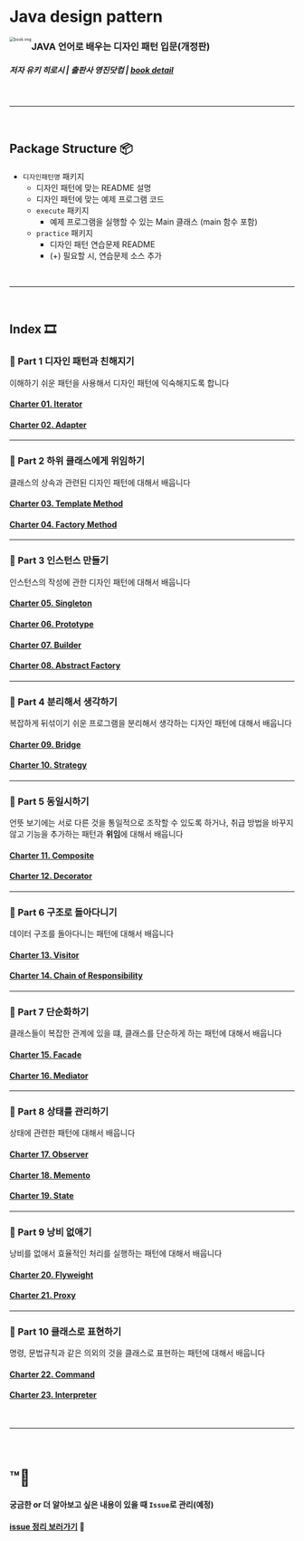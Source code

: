 # Java design pattern

<img src="http://image.kyobobook.co.kr/images/book/xlarge/914/x9788931436914.jpg" alt="book img" style="zoom: 50%; float:left;" />



### JAVA 언어로 배우는 디자인 패턴 입문(개정판)

##### 저자 유키 히로시 | 출판사 영진닷컴 | [book detail](http://www.kyobobook.co.kr/product/detailViewKor.laf?ejkGb=KOR&mallGb=KOR&barcode=9791158391447#N)

<br>



---
<br>


## Package Structure 📦

- `디자인패턴명` 패키지
    - 디자인 패턴에 맞는 README 설명
    - 디자인 패턴에 맞는 예제 프로그램 코드
    - `execute` 패키지
        - 예제 프로그램을 실행할 수 있는 Main 클래스 (main 함수 포함)
    - `practice` 패키지
        - 디자인 패턴 연습문제 README
        - (+) 필요할 시, 연습문제 소스 추가




<br>

---
<br>



## Index ​🎞​

### :game_die: Part 1 디자인 패턴과 친해지기

이해하기 쉬운 패턴을 사용해서 디자인 패턴에 익숙해지도록 합니다

#### [Charter 01. Iterator](https://github.com/KOO-YS/java-design-pattern/tree/master/src/main/java/iterator)

#### [Charter 02. Adapter](https://github.com/KOO-YS/java-design-pattern/tree/master/src/main/java/adapter)

---

### :game_die: Part 2 하위 클래스에게 위임하기

클래스의 상속과 관련된 디자인 패턴에 대해서 배웁니다

#### [Charter 03. Template Method](https://github.com/KOO-YS/java-design-pattern/tree/master/src/main/java/template_method)

#### [Charter 04. Factory Method](https://github.com/KOO-YS/java-design-pattern/tree/master/src/main/java/factory_method)

---

### :game_die: Part 3 인스턴스 만들기

인스턴스의 작성에 관한 디자인 패턴에 대해서 배웁니다

#### [Charter 05. Singleton](https://github.com/KOO-YS/java-design-pattern/tree/master/src/main/java/singleton)

#### [Charter 06. Prototype](https://github.com/KOO-YS/java-design-pattern/tree/master/src/main/java/prototype)

#### [Charter 07. Builder](https://github.com/KOO-YS/java-design-pattern/tree/master/src/main/java/builder)

#### [Charter 08. Abstract Factory](https://github.com/KOO-YS/java-design-pattern/tree/master/src/main/java/abstract_factory)

---

### :game_die: Part 4 분리해서 생각하기

복잡하게 뒤섞이기 쉬운 프로그램을 분리해서 생각하는 디자인 패턴에 대해서 배웁니다

#### [Charter 09. Bridge](https://github.com/KOO-YS/java-design-pattern/tree/master/src/main/java/bridge)

#### [Charter 10. Strategy](https://github.com/KOO-YS/java-design-pattern/tree/master/src/main/java/strategy)

---

### :game_die: Part 5 동일시하기

언뜻 보기에는 서로 다른 것을 통일적으로 조작할 수 있도록 하거나, 취급 방법을 바꾸지 않고 기능을 추가하는 패턴과 **위임**에 대해서 배웁니다


#### [Charter 11. Composite](https://github.com/KOO-YS/java-design-pattern/tree/master/src/main/java/composite)

#### [Charter 12. Decorator](https://github.com/KOO-YS/java-design-pattern/tree/master/src/main/java/decorator)

---

### :game_die: Part 6 구조로 돌아다니기

데이터 구조를 돌아다니는 패턴에 대해서 배웁니다

#### [Charter 13. Visitor](https://github.com/KOO-YS/java-design-pattern/tree/master/src/main/java/visitor)

#### [Charter 14. Chain of Responsibility](https://github.com/KOO-YS/java-design-pattern/tree/master/src/main/java/chain_of_responsibility)

---
### :game_die: Part 7 단순화하기
클래스들이 복잡한 관계에 있을 떄, 클래스를 단순하게 하는 패턴에 대해서 배웁니다

#### [Charter 15. Facade](https://github.com/KOO-YS/java-design-pattern/tree/master/src/main/java/facade)
#### [Charter 16. Mediator](https://github.com/KOO-YS/java-design-pattern/tree/master/src/main/java/mediator)

---
### :game_die: Part 8 상태를 관리하기
상태에 관련한 패턴에 대해서 배웁니다

#### [Charter 17. Observer](https://github.com/KOO-YS/java-design-pattern/tree/master/src/main/java/observer)
#### [Charter 18. Memento](https://github.com/KOO-YS/java-design-pattern/tree/master/src/main/java/memento)
#### [Charter 19. State](https://github.com/KOO-YS/java-design-pattern/tree/master/src/main/java/state)

---

### :game_die: Part 9 낭비 없애기
낭비를 없애서 효율적인 처리를 실행하는 패턴에 대해서 배웁니다

#### [Charter 20. Flyweight](https://github.com/KOO-YS/java-design-pattern/tree/master/src/main/java/flyweight)
#### [Charter 21. Proxy](https://github.com/KOO-YS/java-design-pattern/tree/master/src/main/java/proxy)

---

### :game_die: Part 10 클래스로 표현하기
명령, 문법규칙과 같은 의외의 것을 클래스로 표현하는 패턴에 대해서 배웁니다

#### [Charter 22. Command](https://github.com/KOO-YS/java-design-pattern/tree/master/src/main/java/command)
#### [Charter 23. Interpreter](https://github.com/KOO-YS/java-design-pattern/tree/master/src/main/java/interprter)



<br>

---

<br>



# ™💭

#### 궁금한 or 더 알아보고 싶은 내용이 있을 때 `Issue`로 관리(예정)

####  [issue 정리 보러가기](https://github.com/KOO-YS/java-design-pattern/issues?q=is%3Aissue+is%3Aclosed) 🔔

